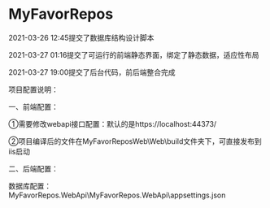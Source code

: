 # MyFavorRepos
2021-03-26 12:45提交了数据库结构设计脚本 

2021-03-27 01:16提交了可运行的前端静态界面，绑定了静态数据，适应性布局

2021-03-27 19:00提交了后台代码，前后端整合完成

项目配置说明：

一、前端配置：

①需要修改webapi接口配置：默认的是https://localhost:44373/

②项目编译后的文件在MyFavorReposWeb\Web\build文件夹下，可直接发布到iis启动

二、后端配置：

 数据库配置： MyFavorRepos.WebApi\MyFavorRepos.WebApi\appsettings.json
